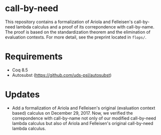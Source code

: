 # call-by-need
This repository contains a formalization of Ariola and Felleisen's call-by-need lambda calculus and a proof of its correpondence with call-by-name. The proof is based on the standardization theorem and the elimination of evaluation contexts. For more detail, see the preprint located in `flops/`.

# Requirements
- Coq 8.5
- Autosubst (https://github.com/uds-psl/autosubst)

# Updates
- Add a formalization of Ariola and Felleisen's original (evaluation context based) calculus on December 29, 2017. Now, we verified the correpondence with call-by-name not only of our modified call-by-need lambda calculus but also of Ariola and Felleisen's original call-by-need lambda calculus.

